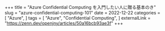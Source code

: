 +++
title = "Azure Confidential Computing を入門したい人に贈る基本のき"
slug = "azure-confidential-computing-101"
date = 2022-12-22
categories = [
    "Azure",
]
tags = [
    "Azure",
    "Confidential Computing",
]
externalLink = "https://zenn.dev/openjny/articles/50a16bcb93ae3f"
+++
